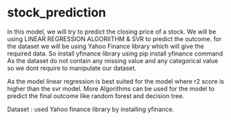 # stock_prediction
In this model, we will try to predict the closing price of a stock.
We will be using LINEAR REGRESSION ALGORIITHM & SVR to predict the outcome.
for the dataset we will be using Yahoo Finance library which will give the required data.
So install yfinance library using pip install yfinance command
As the dataset do not contain any missing value and any categorical value so we dont 
require to manipulate our dataset.

As the model linear regression is best suited for the model where r2 score is higher than the svr model.
More Algorithms can be used for the model to predict the final outcome like random forest and decision tree. 

Dataset : used Yahoo finance library by installing yfinance.
